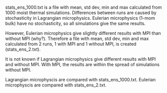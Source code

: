 stats_ens_1000.txt is a file with mean, std dev, min and max calculated from 1000 moist thermal simulations.
Differences between runs are caused by stochasticity in Lagrangian microphysics.
Eulerian microphysics (1-mom bulk) have no stochasticity, so all simulations give the same results.

However, Eulerian microphysics give slightly different results with MPI than without MPI (why?).
Therefore a file with mean, std dev, min and max calculated from 2 runs, 1 with MPI and 1 without MPI, is created (stats_ens_2.txt).

It is not known if Lagrangian microphysics give different results with MPI and without MPI.
With MPI, the results are within the spread of simulations without MPI.

Lagrangian microphyscis are compared with stats_ens_1000.txt.
Eulerian microphyscis are compared with stats_ens_2.txt.


